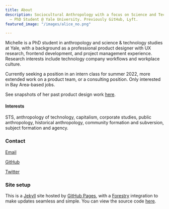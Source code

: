 ```yaml
---
title: About
description: Sociocultural Anthropology with a focus on Science and Technology Studies
  — PhD Student @ Yale University. Previously GitHub, Lyft.
featured_image: "/images/alice_no.png"

---
```

Michelle is a PhD student in anthropology and science & technology studies at Yale, with a background as a professional product designer with UX research, frontend development, and project management experience. Research interests include technology company workflows and workplace culture. 

Currently seeking a position in an intern class for summer 2022, more extended work on a product team, or a consulting position. Only interested in Bay Area-based jobs.

See snapshots of her past product design work [here](https://www.michellevenetucci.com).

#### Interests

STS, anthropology of technology, capitalism, corporate studies, public anthropology, historical anthropology, community formation and subversion, subject formation and agency.

### Contact

[Email](mailto:michelle.venetucci@yale.edu)

[GitHub](https://github.com/venetucci)

[Twitter](https://twitter.com/mvenetucci)

### Site setup

This is a [Jekyll](https://jekyllrb.com/) site hosted by [GitHub Pages](https://pages.github.com/), with a [Forestry](https://forestry.io/) integration to make updates seamless and simple. You can view the source code [here](https://github.com/venetucci/personal-website).
